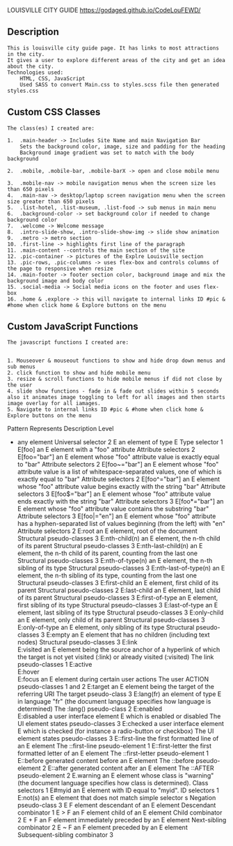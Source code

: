 LOUISVILLE CITY GUIDE
https://godaged.github.io/CodeLouFEWD/

## Description
```
This is louisville city guide page. It has links to most attractions in the city. 
It gives a user to explore different areas of the city and get an idea about the city.
Technologies used:
    HTML, CSS, JavaScript
    Used SASS to convert Main.css to styles.scss file then generated styles.css
```
## Custom CSS Classes
```
The class(es) I created are:

1.  .main-header -> Includes Site Name and main Navigation Bar
    Sets the background color, image, size and padding for the heading
    Background image gradient was set to match with the body background

2.  .mobile, .mobile-bar, .mobile-barX -> open and close mobile menu

3.  .mobile-nav -> mobile navigation menus when the screen size les than 650 pixels
4.  .main-nav -> desktop/laptop screen navigation menu when the screen size greater than 650 pixels
5.  .list-hotel, .list-museum, .list-food -> sub menus in main menu
6.  .background-color -> set background color if needed to change background color
7.  .welcome -> Welcome message
8.  .intro-slide-show, .intro-slide-show-img -> slide show animation
9.  .metro -> metro section
10. .first-line -> highlights first line of the paragraph
11. .main-content --controls the main section of the site
12. .pic-container -> pictures of the Explre Louisville section
13. .pic-rows, .pic-columns -> uses flex-box and controls columns of the page to responsive when resize
14. .main-footer -> footer section color, background image and mix the background image and body color
15. .social-media -> Social media icons on the footer and uses flex-box
16. .home & .explore -> this will navigate to internal links ID #pic & #home when click home & Explore buttons on the menu
```
## Custom JavaScript Functions
```
The javascript functions I created are:


1. Mouseover & mouseout functions to show and hide drop down menus and sub menus
2. click function to show and hide mobile menu
3. resize & scroll functions to hide mobile menus if did not close by the user
4. slide show functions - fade in & fade out slides within 5 seconds also it animates image toggling to left for all images and then starts image overlay for all iamages.
5. Navigate to internal links ID #pic & #home when click home & Explore buttons on the menu
```
Pattern	Represents	Description	Level
*	any element	Universal selector	2
E	an element of type E	Type selector	1
E[foo]	an E element with a "foo" attribute	Attribute selectors	2
E[foo="bar"]	an E element whose "foo" attribute value is exactly equal to "bar"	Attribute selectors	2
E[foo~="bar"]	an E element whose "foo" attribute value is a list of whitespace-separated values, one of which is exactly equal to "bar"	Attribute selectors	2
E[foo^="bar"]	an E element whose "foo" attribute value begins exactly with the string "bar"	Attribute selectors	3
E[foo$="bar"]	an E element whose "foo" attribute value ends exactly with the string "bar"	Attribute selectors	3
E[foo*="bar"]	an E element whose "foo" attribute value contains the substring "bar"	Attribute selectors	3
E[foo|="en"]	an E element whose "foo" attribute has a hyphen-separated list of values beginning (from the left) with "en"	Attribute selectors	2
E:root	an E element, root of the document	Structural pseudo-classes	3
E:nth-child(n)	an E element, the n-th child of its parent	Structural pseudo-classes	3
E:nth-last-child(n)	an E element, the n-th child of its parent, counting from the last one	Structural pseudo-classes	3
E:nth-of-type(n)	an E element, the n-th sibling of its type	Structural pseudo-classes	3
E:nth-last-of-type(n)	an E element, the n-th sibling of its type, counting from the last one	Structural pseudo-classes	3
E:first-child	an E element, first child of its parent	Structural pseudo-classes	2
E:last-child	an E element, last child of its parent	Structural pseudo-classes	3
E:first-of-type	an E element, first sibling of its type	Structural pseudo-classes	3
E:last-of-type	an E element, last sibling of its type	Structural pseudo-classes	3
E:only-child	an E element, only child of its parent	Structural pseudo-classes	3
E:only-of-type	an E element, only sibling of its type	Structural pseudo-classes	3
E:empty	an E element that has no children (including text nodes)	Structural pseudo-classes	3
E:link			
E:visited	an E element being the source anchor of a hyperlink of which the target is not yet visited (:link) or already visited (:visited)	The link pseudo-classes	1
E:active			
E:hover			
E:focus	an E element during certain user actions	The user ACTION pseudo-classes	1 and 2
E:target	an E element being the target of the referring URI	The target pseudo-class	3
E:lang(fr)	an element of type E in language "fr" (the document language specifies how language is determined)	The :lang() pseudo-class	2
E:enabled			
E:disabled	a user interface element E which is enabled or disabled	The UI element states pseudo-classes	3
E:checked	a user interface element E which is checked (for instance a radio-button or checkbox)	The UI element states pseudo-classes	3
E::first-line	the first formatted line of an E element	The ::first-line pseudo-element	1
E::first-letter	the first formatted letter of an E element	The ::first-letter pseudo-element	1
E::before	generated content before an E element	The ::before pseudo-element	2
E::after	generated content after an E element	The ::AFTER pseudo-element	2
E.warning	an E element whose class is "warning" (the document language specifies how class is determined).	Class selectors	1
E#myid	an E element with ID equal to "myid".	ID selectors	1
E:not(s)	an E element that does not match simple selector s	Negation pseudo-class	3
E F	element descendant of an E element	Descendant combinator	1
E > F	an F element child of an E element	Child combinator	2
E + F	an F element immediately preceded by an E element	Next-sibling combinator	2
E ~ F	an F element preceded by an E element	Subsequent-sibling combinator	3
